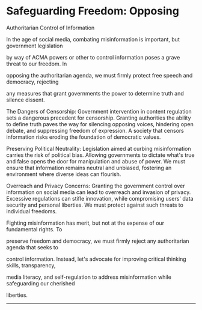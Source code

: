 # Safeguarding Freedom: Opposing

 Authoritarian Control of Information

In the age of social media, combating misinformation is important, but government legislation

by way of ACMA powers or other to control information poses a grave threat to our freedom. In

opposing the authoritarian agenda, we must firmly protect free speech and democracy, rejecting

any measures that grant governments the power to determine truth and silence dissent.

The Dangers of Censorship: Government intervention in content regulation sets a dangerous
precedent for censorship. Granting authorities the ability to define truth paves the way for
silencing opposing voices, hindering open debate, and suppressing freedom of expression. A
society that censors information risks eroding the foundation of democratic values.

Preserving Political Neutrality: Legislation aimed at curbing misinformation carries the risk of
political bias. Allowing governments to dictate what's true and false opens the door for
manipulation and abuse of power. We must ensure that information remains neutral and
unbiased, fostering an environment where diverse ideas can flourish.

Overreach and Privacy Concerns: Granting the government control over information on social
media can lead to overreach and invasion of privacy. Excessive regulations can stifle innovation,
while compromising users' data security and personal liberties. We must protect against such
threats to individual freedoms.

Fighting misinformation has merit, but not at the expense of our fundamental rights. To

preserve freedom and democracy, we must firmly reject any authoritarian agenda that seeks to

control information. Instead, let's advocate for improving critical thinking skills, transparency,

media literacy, and self-regulation to address misinformation while safeguarding our cherished

liberties.


-----

